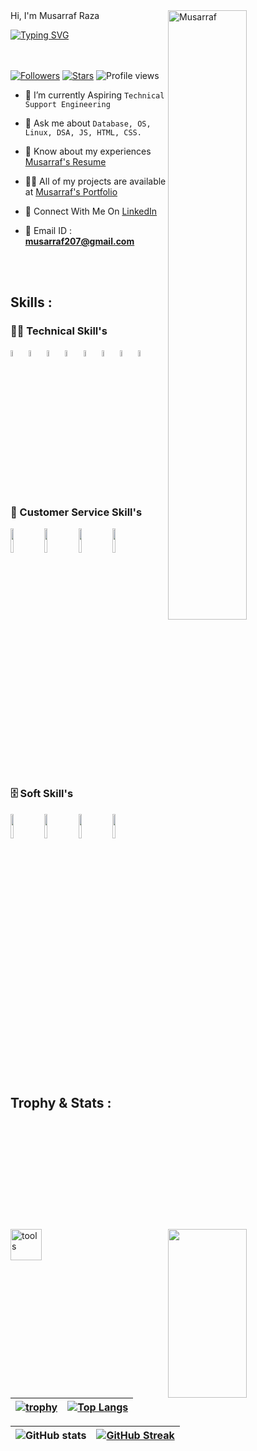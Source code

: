 
 <img width=50% align=right  title="Musarraf"  src="https://capsule-render.vercel.app/api?type=waving&color=gradient&customColorList=6,11,20&height=150&section=header&text=🔰&fontSize=40&fontColor=fff&animation=twinkling&fontAlignY=32"/>
Hi, I'm Musarraf Raza
<p>
<a href="https://git.io/typing-svg"><img src="https://readme-typing-svg.demolab.com?font=Fira+Code&size=24&duration=4000&pause=1000&color=F70000&background=FFFFFF00&width=700&height=51&lines=Technical+Support+Engineer" alt="Typing SVG" /></a>
</p>

<div>

 <img src="https://media4.giphy.com/media/qgQUggAC3Pfv687qPC/giphy.gif"  width = "50%" height= "270" align = "right"> 
 
</br> </br>
 [![Followers](https://img.shields.io/github/followers/musarraf207)](#)
 [![Stars](https://img.shields.io/github/stars/musarraf207?label=Profile%20Stars&logo=Profile%20stars&logoColor=b)](#) 
![Profile views](https://gpvc.arturio.dev/musarraf207)
- 💎 I’m currently Aspiring `Technical Support Engineering`

- 💬 Ask me about `Database, OS, Linux, DSA, JS, HTML, CSS.`

- 📄 Know about my experiences <a href="https://drive.google.com/file/d/108dbvppceLWEET1g15iXErmRUGAfOCku/view?usp=sharing">Musarraf's Resume</a>

- 👨‍💻 All of my projects are available at <a href="https://musarraf207.github.io/">Musarraf's Portfolio</a>

- 📮 Connect With Me On <a href="https://www.linkedin.com/in/musarraf-raza-292983201/">LinkedIn</a>


- 📨 Email ID : **musarraf207@gmail.com**

</div>

 </br> </br>

 <!-- -------------------------------------------------------    Middle Section  ----------------------------------------------------------------------- -->
 
 <img align="left" width="50" alt="tools" src="https://camo.githubusercontent.com/beb64ff21c883e318e4f5db5231c2ba4175705bea1c9249e82a41ab375db4f75/68747470733a2f2f6d65646961322e67697068792e636f6d2f6d656469612f51737347456d706b79454f684243623765312f67697068792e6769663f6369643d656366303565343761306e336769316266716e74716d6f62386739616964316f796a327772336473336d67373030626c267269643d67697068792e676966" />

 ## Skills : 

 ### 👨‍💻 Technical Skill's

<code><a href="#"><img width="5%" src="https://cdn-icons-png.flaticon.com/128/518/518713.png"></a></code> 
<code><a href="#"><img width="5%" src="https://cdn-icons-png.flaticon.com/128/2172/2172894.png"></a></code>
<code><a href="#"><img width="5%" src="https://cdn-icons-png.flaticon.com/128/5968/5968267.png"></a></code>
<code><a href="#"><img width="5%" src="https://cdn-icons-png.flaticon.com/128/5968/5968242.png"></a></code>
<code><a href="#"><img width="5%" src="https://cdn-icons-png.flaticon.com/128/1199/1199124.png"></a></code>
<code><a href="#"><img width="5%" src="https://cdn-icons-png.flaticon.com/128/2772/2772128.png"></a></code>
<code><a href="#"><img width="5%" src="https://cdn-icons-png.flaticon.com/128/4870/4870906.png"></a></code>
<code><a href="#"><img width="5%" src="https://cdn-icons-png.flaticon.com/128/3344/3344227.png"></a></code>

</br>

### 🧰 Customer Service Skill's

<code><img width="10%" src="https://cdn-icons-png.flaticon.com/128/4144/4144704.png"></code>
<code><img width="10%" src="https://cdn-icons-png.flaticon.com/128/9464/9464677.png"></code>
<code><img width="10%" src="https://cdn-icons-png.flaticon.com/128/3773/3773170.png"></code>
<code><img width="10%" src="https://cdn-icons-png.flaticon.com/128/9445/9445655.png"></code>
</br>

### 🗄️ Soft Skill's


<code><img width="10%" src="https://cdn-icons-png.flaticon.com/128/3050/3050431.png"></code>
<code><img width="10%" src="https://cdn-icons-png.flaticon.com/128/9262/9262113.png"></code>
<code><img width="10%" src="https://cdn-icons-png.flaticon.com/128/9927/9927454.png"></code>
<code><img width="10%" src="https://cdn-icons-png.flaticon.com/128/8589/8589629.png"></code>


</br>


<!-- -------------------------------------------------------------   Trophy and Stats  ------------------------------------------------------------------------- -->

## Trophy & Stats :

| [![trophy](https://github-profile-trophy.vercel.app/?username=musarraf207)](https://github.com/ryo-ma/github-profile-trophy) | [![Top Langs](https://github-readme-stats.vercel.app/api/top-langs/?username=musarraf207&layout=compact)](https://github.com/musarraf207/github-readme-stats) |
| :---: | :---: |


| ![GitHub stats](https://github-readme-stats.vercel.app/api?username=musarraf207&theme=dark&show_icons=true&count_private=true) | [![GitHub Streak](https://streak-stats.demolab.com?user=musarraf207&theme=dark&border_radius=4)](https://git.io/streak-stats) |
| :---: | :---: |



